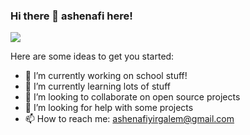 ### Hi there 👋 ashenafi here!


<img src="https://drive.google.com/uc?export=download&id=1naXbeb1DQ82S0kLlH-PkEZ1qfPWxpJ1_">


Here are some ideas to get you started:

- 🔭 I’m currently working on school stuff!
- 🌱 I’m currently learning lots of stuff
- 👯 I’m looking to collaborate on open source projects
- 🤔 I’m looking for help with some projects
- 📫 How to reach me: ashenafiyirgalem@gmail.com
